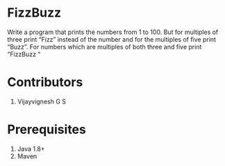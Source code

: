 # FizzBuzz

Write a program that prints the numbers from 1 to 100. But for multiples of three print “Fizz” instead of the number and for the multiples of five print “Buzz”. For numbers which are multiples of both three and five print “FizzBuzz “

# Contributors
1) Vijayvignesh G S

# Prerequisites
1) Java 1.8+
2) Maven
